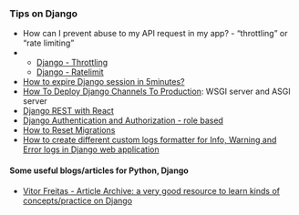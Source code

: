 
<h3> Tips on Django </h3>
<ul>
 <li> How can I prevent abuse to my API request in my app? - “throttling” or “rate limiting”  <li>
     <ul>
         <li> <a href="https://www.django-rest-framework.org/api-guide/throttling/"> Django - Throttling </a> </li>
         <li> <a href="https://github.com/jsocol/django-ratelimit"> Django - Ratelimit </a> </li>
     </ul>
 
 <li> <a href="https://stackoverflow.com/questions/14830669/how-to-expire-django-session-in-5minutes"> How to expire Django session in 5minutes? </a> </li>
 
 
 <li> <a href="https://avilpage.com/2018/05/deploying-scaling-django-channels.html"> How To Deploy Django Channels To Production</a>: WSGI server and ASGI server </li>
 
 <li> <a href="https://www.valentinog.com/blog/drf/">Django REST with React </a> </li>
 <li> <a href="https://simpleisbetterthancomplex.com/tutorial/2018/01/18/how-to-implement-multiple-user-types-with-django.html"> Django Authentication and Authorization - role based </a> </li>
 <li> <a href="https://simpleisbetterthancomplex.com/tutorial/2016/07/26/how-to-reset-migrations.html"> How to Reset Migrations </a> </li>
 
 <li> <a href="https://djangocircle.com/how-to-create-different-custom-logs-formatter-for-info-warning-and-error-logs-in-django-web-application/"> How to create different custom logs formatter for Info, Warning and Error logs in Django web application </a> </li>
 
</ul>


<h4> Some useful blogs/articles for Python, Django </h4>
<ul>
 <li> <a href="https://simpleisbetterthancomplex.com/archive/">Vitor Freitas - Article Archive:  a very good resource to learn kinds of concepts/practice on Django </a> </li>
</ul>
